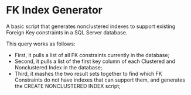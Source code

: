 # FK Index Generator
A basic script that generates nonclustered indexes to support existing Foreign Key constraints in a SQL Server database.

This query works as follows:
- First, it pulls a list of all FK constraints currently in the database;
- Second, it pulls a list of the first key column of each Clustered and Nonclustered Index in the database;
- Third, it mashes the two result sets together to find which FK Constraints do not have indexes that can support them, and generates the CREATE NONCLUSTERED INDEX script;
